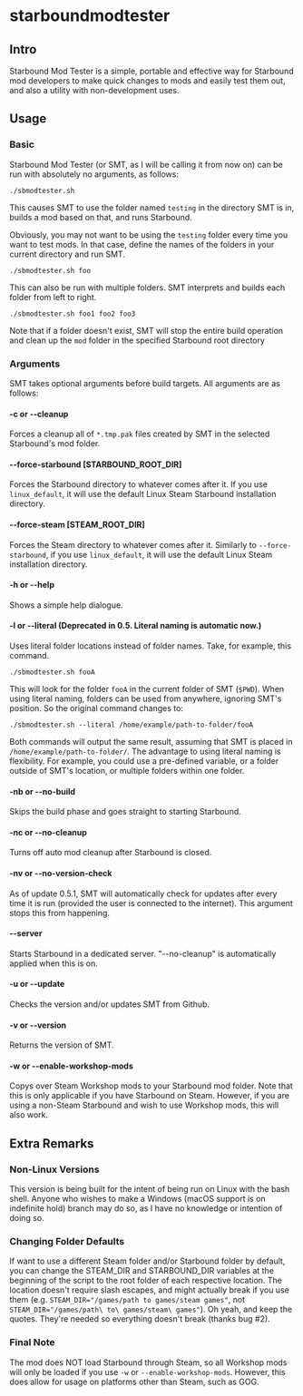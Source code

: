 # starboundmodtester
## Intro
Starbound Mod Tester is a simple, portable and effective way for Starbound mod developers to make quick changes to mods and easily test them out, and also a utility with non-development uses.

## Usage
### Basic
Starbound Mod Tester (or SMT, as I will be calling it from now on) can be run with absolutely no arguments, as follows:

`./sbmodtester.sh`

This causes SMT to use the folder named `testing` in the directory SMT is in, builds a mod based on that, and runs Starbound.

Obviously, you may not want to be using the `testing` folder every time you want to test mods. In that case, define the names of the folders in your current directory and run SMT.

`./sbmodtester.sh foo`

This can also be run with multiple folders. SMT interprets and builds each folder from left to right.

`./sbmodtester.sh foo1 foo2 foo3`

Note that if a folder doesn't exist, SMT will stop the entire build operation and clean up the `mod` folder in the specified Starbound root directory

### Arguments
SMT takes optional arguments before build targets. All arguments are as follows:
#### -c or --cleanup
Forces a cleanup all of `*.tmp.pak` files created by SMT in the selected Starbound's mod folder.
#### --force-starbound [STARBOUND_ROOT_DIR]
Forces the Starbound directory to whatever comes after it. If you use `linux_default`, it will use the default Linux Steam Starbound installation directory.
#### --force-steam [STEAM_ROOT_DIR]
Forces the Steam directory to whatever comes after it. Similarly to `--force-starbound`, if you use `linux_default`, it will use the default Linux Steam installation directory.
#### -h or --help
Shows a simple help dialogue.
#### -l or --literal (Deprecated in 0.5. Literal naming is automatic now.)
Uses literal folder locations instead of folder names. Take, for example, this command.

`./sbmodtester.sh fooA`

This will look for the folder `fooA` in the current folder of SMT (`$PWD`). When using literal naming, folders can be used from anywhere, ignoring SMT's position. So the original command changes to:

`./sbmodtester.sh --literal /home/example/path-to-folder/fooA`

Both commands will output the same result, assuming that SMT is placed in `/home/example/path-to-folder/`. The advantage to using literal naming is flexibility. For example, you could use a pre-defined variable, or a folder outside of SMT's location, or multiple folders within one folder.
#### -nb or --no-build
Skips the build phase and goes straight to starting Starbound.
#### -nc or --no-cleanup
Turns off auto mod cleanup after Starbound is closed.
#### -nv or --no-version-check
As of update 0.5.1, SMT will automatically check for updates after every time it is run (provided the user is connected to the internet). This argument stops this from happening.
#### --server
Starts Starbound in a dedicated server. "--no-cleanup" is automatically applied when this is on.
#### -u or --update
Checks the version and/or updates SMT from Github.
#### -v or --version
Returns the version of SMT.
#### -w or --enable-workshop-mods
Copys over Steam Workshop mods to your Starbound mod folder. Note that this is only applicable if you have Starbound on Steam. However, if you are using a non-Steam Starbound and wish to use Workshop mods, this will also work.

## Extra Remarks
### Non-Linux Versions
This version is being built for the intent of being run on Linux with the bash shell. Anyone who wishes to make a Windows (macOS support is on indefinite hold) branch may do so, as I have no knowledge or intention of doing so.

### Changing Folder Defaults
If want to use a different Steam folder and/or Starbound folder by default, you can change the STEAM_DIR and STARBOUND_DIR variables at the beginning of the script to the root folder of each respective location. The location doesn't require slash escapes, and might actually break if you use them (e.g. `STEAM_DIR="/games/path to games/steam games"`, not `STEAM_DIR="/games/path\ to\ games/steam\ games"`). Oh yeah, and keep the quotes. They're needed so everything doesn't break (thanks bug #2).

### Final Note
The mod does NOT load Starbound through Steam, so all Workshop mods will only be loaded if you use `-w` or `--enable-workshop-mods`. However, this does allow for usage on platforms other than Steam, such as GOG.
